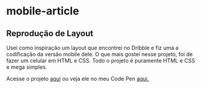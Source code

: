 # mobile-article
## Reprodução de Layout
Usei como inspiração um layout que encontrei no Dribble e fiz uma a codificação da versão mobile dele. O que mais gostei nesse projeto, foi de fazer um celular em HTML e CSS. Todo o projeto é puramente HTML e CSS e mega simples.

Acesse o projeto <a href="camillodev.github.io/mobile-article">aqui</a> ou veja ele no meu Code Pen <a href="http://codepen.io/camillodev/full/BpxJPB/">aqui.</a>
